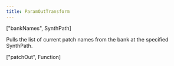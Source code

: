 ```yaml
---
title: ParamOutTransform
---
```


<rule>["bankNames", SynthPath]</rule>

Pulls the list of current patch names from the bank at the specified SynthPath.

<rule>["patchOut", Function]</rule>

